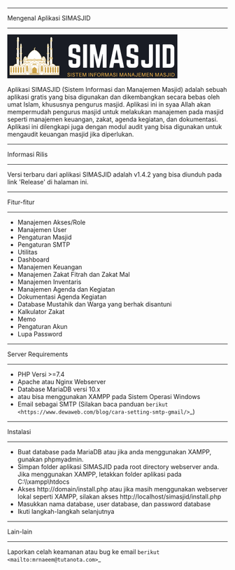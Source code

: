 ***
Mengenal Aplikasi SIMASJID
***
![SIMASJID](https://raw.githubusercontent.com/noplanalderson/simasjid/main/_/images/simasjid_logo.png)

Aplikasi SIMASJID (Sistem Informasi dan Manajemen Masjid) adalah sebuah aplikasi gratis
yang bisa digunakan dan dikembangkan secara bebas oleh umat Islam, khususnya pengurus masjid.
Aplikasi ini in syaa Allah akan mempermudah pengurus masjid untuk melakukan manajemen pada masjid
seperti manajemen keuangan, zakat, agenda kegiatan, dan dokumentasi. Aplikasi ini dilengkapi juga 
dengan modul audit yang bisa digunakan untuk mengaudit keuangan masjid jika diperlukan.

*******************
Informasi Rilis
*******************

Versi terbaru dari aplikasi SIMASJID adalah v1.4.2 yang bisa diunduh pada link 'Release' di halaman ini.

**************************
Fitur-fitur
**************************

- Manajemen Akses/Role
- Manajemen User
- Pengaturan Masjid
- Pengaturan SMTP
- Utilitas
- Dashboard
- Manajemen Keuangan
- Manajemen Zakat Fitrah dan Zakat Mal
- Manajemen Inventaris
- Manajemen Agenda dan Kegiatan
- Dokumentasi Agenda Kegiatan
- Database Mustahik dan Warga yang berhak disantuni
- Kalkulator Zakat
- Memo
- Pengaturan Akun
- Lupa Password

*******************
Server Requirements
*******************

- PHP Versi >=7.4
- Apache atau Nginx Webserver
- Database MariaDB versi 10.x
- atau bisa menggunakan XAMPP pada Sistem Operasi Windows
- Email sebagai SMTP  (Silakan baca panduan `berikut <https://www.dewaweb.com/blog/cara-setting-smtp-gmail/>`_)

************
Instalasi
************

- Buat database pada MariaDB atau jika anda menggunakan XAMPP, gunakan phpmyadmin.
- Simpan folder aplikasi SIMASJID pada root directory webserver anda. Jika menggunakan XAMPP, letakkan folder aplikasi pada C:\\\\xampp\\htdocs
- Akses http://domain/install.php atau jika masih menggunakan webserver lokal seperti XAMPP, silakan akses http://localhost/simasjid/install.php
- Masukkan nama database, user database, dan password database
- Ikuti langkah-langkah selanjutnya

*********
Lain-lain
*********

Laporkan celah keamanan atau bug ke email `berikut <mailto:mrnaeem@tutanota.com>`_
